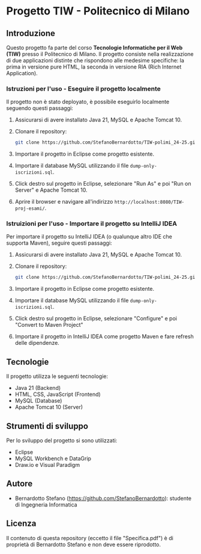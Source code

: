 # Progetto TIW - Politecnico di Milano

## Introduzione

Questo progetto fa parte del corso **Tecnologie Informatiche per il Web (TIW)** presso il Politecnico di Milano.
Il progetto consiste nella realizzazione di due applicazioni distinte che rispondono alle medesime specifiche: la prima in versione pure HTML, la seconda in versione RIA (Rich Internet Application).

### Istruzioni per l'uso - Eseguire il progetto localmente

Il progetto non è stato deployato, è possibile eseguirlo localmente seguendo questi passaggi:

1. Assicurarsi di avere installato Java 21, MySQL e Apache Tomcat 10.
2. Clonare il repository:

    ```bash
    git clone https://github.com/StefanoBernardotto/TIW-polimi_24-25.git
    ```

3. Importare il progetto in Eclipse come progetto esistente.
4. Importare il database MySQL utilizzando il file `dump-only-iscrizioni.sql`.
5. Click destro sul progetto in Eclipse, selezionare "Run As" e poi "Run on Server" e Apache Tomcat 10.
6. Aprire il browser e navigare all'indirizzo `http://localhost:8080/TIW-proj-esami/`.

### Istruizioni per l'uso - Importare il progetto su IntelliJ IDEA

Per importare il progetto su IntelliJ IDEA (o qualunque altro IDE che supporta Maven), seguire questi passaggi:

1. Assicurarsi di avere installato Java 21, MySQL e Apache Tomcat 10.
2. Clonare il repository:

    ```bash
    git clone https://github.com/StefanoBernardotto/TIW-polimi_24-25.git
    ```

3. Importare il progetto in Eclipse come progetto esistente.
4. Importare il database MySQL utilizzando il file `dump-only-iscrizioni.sql`.
5. Click destro sul progetto in Eclipse, selezionare "Configure" e poi "Convert to Maven Project"
6. Importare il progetto in IntelliJ IDEA come progetto Maven e fare refresh delle dipendenze.

## Tecnologie

Il progetto utilizza le seguenti tecnologie:

- Java 21 (Backend)
- HTML, CSS, JavaScript (Frontend)
- MySQL (Database)
- Apache Tomcat 10 (Server)

## Strumenti di sviluppo

Per lo sviluppo del progetto si sono utilizzati:

- Eclipse
- MySQL Workbench e DataGrip
- Draw.io e Visual Paradigm

## Autore

- Bernardotto Stefano (<https://github.com/StefanoBernardotto>): studente di Ingegneria Informatica

## Licenza

Il contenuto di questa repository (eccetto il file "Specifica.pdf") è di proprietà di Bernardotto Stefano e non deve essere riprodotto.
